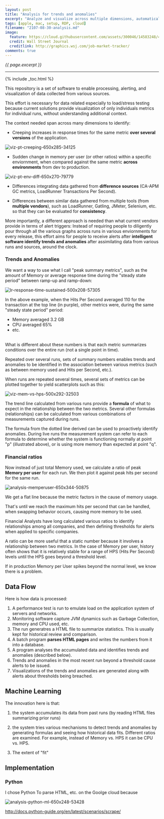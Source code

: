 ```yaml
---
layout: post
title: "Analysis for trends and anomalies"
excerpt: "Analyze and visualize across multiple dimensions, automatically"
tags: [apple, mac, setup, RDP, cloud]
filename: "2107-08-30-analysis.md"
image:
  feature: https://cloud.githubusercontent.com/assets/300046/14583248/4b20c578-03d9-11e6-8f7a-c860b666bc73.jpg
  credit: Wall Street Journal
  creditlink: http://graphics.wsj.com/job-market-tracker/
comments: true
---
```

<i>{{ page.excerpt }}</i>
<hr />

{% include _toc.html %}

This repository is a set of software to enable processing, alerting, and visualization of data collected from various sources.

This effort is necessary for data related especially to load/stress testing because current solutions provide visualization of only individuals metrics for individual runs, without understanding additional context.

The context needed span across many dimensions to identify:

   * Creeping increases in response times for the same metric <strong>over several versions</strong> of the application.

   ![viz-pt-creeping-650x285-34125](https://user-images.githubusercontent.com/300046/30036662-8fa637d2-9172-11e7-8286-6e0fa3332fe0.jpg)

   * Sudden change in memory per user (or other ratios) within a specific enviornment, when compared against the same metric <strong>across environments</strong> from dev to production.

   ![viz-pt-env-diff-650x270-79779](https://user-images.githubusercontent.com/300046/30036768-575287fe-9173-11e7-8b2c-12eb72ada985.jpg)

   * Differences integrating data gathered from <strong>difference sources</strong> (CA-APM GC metrics, LoadRunner Transactions Per Second).

   * Differences between similar data gathered from multiple tools (from <strong>multiple vendors</strong>), such as LoadRunner, Gatling, JMeter, Selenium, etc. so that they can be evaluated for <strong>consistency</strong>.

More importantly, a different approach is needed than what current vendors provide in terms of alert triggers:  Instead of requiring people to diligently pour through all the various graphs across runs in various enviornments for every release, this effort aims for people to receive alerts after <strong>intelligent software identify trends and anomalies</strong> after assimilating data from various runs and sources, around the clock.

### Trends and Anomalies 

We want a way to use what I call "peak summary metrics", such as the amount of Memory or average response time during the "steady state period" between ramp-up and ramp-down:

   ![lr-response-time-sustained-500x208-57305](https://user-images.githubusercontent.com/300046/30041772-0d2266ae-91aa-11e7-9660-76808e9f945f.jpg)

   In the above example, when the Hits Per Second averaged 110 for the transaction at the top line (in purple), other metrics were, during the same "steady state period" period:

   * Memory averaged 3.2 GB
   * CPU averaged 65%
   * etc.
   <br /><br />

   What is different about these numbers is that each metric summarizes conditions over the entire run (not a single point in time).

Repeated over several runs, sets of summary numbers enables trends and anomalies to be identified in the association between various metrics (such as between memory used and Hits per Second, etc.).

When runs are repeated several times, several sets of metrics can be plotted together to yield scatterplots such as this:

   ![viz-mem-vs-hps-500x292-32503](https://user-images.githubusercontent.com/300046/30041006-76d03876-91a3-11e7-9060-b7a9070742a6.jpg)

   The trend line calculated from various runs provide a <strong>formula</strong> of what to expect in the relationship between the two metrics.  Several other formulas (relationships) can be calculated from various combinations of measurements captured during runs.

The formula from the dotted line derived can be used to proactively identify anomalies.  During live runs the measurement system can refer to each formula to determine whether the system is functioning normally at point "p" (illustrated above), or is using more memory than expected at point "q".

### Financial ratios

Now instead of just total Memory used, we calculate a ratio of peak <strong>Memory per user</strong> for each run.
We then plot it against peak hits per second for the same run.

   ![analysis-memperuser-650x344-50875](https://user-images.githubusercontent.com/300046/30068759-f855f9e4-921b-11e7-8d33-c92eff759901.jpg)

We get a flat line because the metric factors in the cause of memory usage.

That's until we reach the maximum hits per second that can be handled, when swapping behavior occurs, causing more memory to be used. 
   
Financial Analysts have long calculated various ratios to identify relationships among all companies, and then defining thresholds for alerts when applied to specific companies.

A ratio can be more useful that a static number because it involves a relationship between two metrics.
In the case of Memory per user, history often shows that it is relatively stable for a range of HPS (Hits Per Second) levels until the HPS goes beyond a threshold level.

If in production Memory per User spikes beyond the normal level, we know there is a problem.


## Data Flow

Here is how data is processed:

   1. A performance test is run to emulate load on the application system of servers and networks.
   2. Monitoring software capture JVM dynamics such as Garbage Collection, memory and CPU used, etc.
   3. The run generatres a HTML file to summarize statistics. This is usually kept for historical review and comparison.
   4. A batch program <strong>parses HTML pages</strong> and writes the numbers from it into a database.
   5. A program analyses the accumulated data and identifies trends and anomalies (described below).
   6. Trends and anomalies in the most recent run beyond a threshold cause alerts to be issued.
   7. Visualizations of the trends and anomalies are generated along with alerts about thresholds being breached.


## Machine Learning

The innovation here is that:

   1) the system accumulates its data from past runs (by reading HTML files summarizing prior runs)

   2) the system tries various mechanisms to detect trends and anomalies by generating formulas and seeing how historical data fits. Different ratios are examined. For example, instead of Memory vs. HPS it can be CPU vs. HPS.

   3) The extent of "fit" 


## Implementation

### Python

I chose Python To parse HTML, etc. on the Goolge cloud because 

![analysis-python-ml-650x248-53428](https://user-images.githubusercontent.com/300046/30065446-164df49c-9212-11e7-88e9-95ba672fc9e2.jpg)


http://docs.python-guide.org/en/latest/scenarios/scrape/


